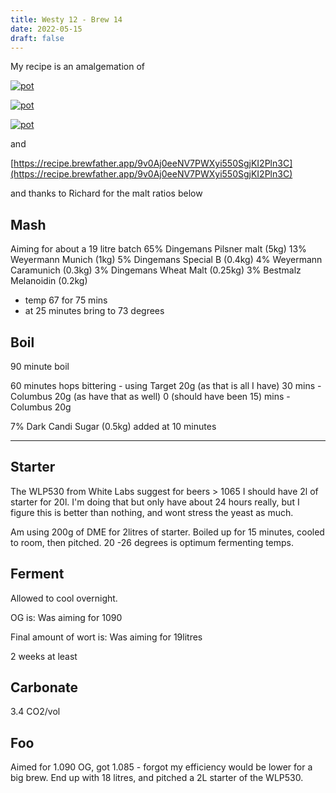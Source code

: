 ```yaml
---
title: Westy 12 - Brew 14 
date: 2022-05-15
draft: false 
---
```


My recipe is an amalgemation of

[![pot](/images/2022-05-15/bookc.JPG "mash")](/images/2022-05-15/bookc.JPG)

[![pot](/images/2022-05-15/bookb.JPG "mash")](/images/2022-05-15/bookb.JPG)

[![pot](/images/2022-05-15/booka.JPG "mash")](/images/2022-05-15/booka.JPG)

and

[https://recipe.brewfather.app/9v0Aj0eeNV7PWXyi550SgjKI2Pln3C](https://recipe.brewfather.app/9v0Aj0eeNV7PWXyi550SgjKI2Pln3C)

and thanks to Richard for the malt ratios below

## Mash

Aiming for about a 19 litre batch
65% Dingemans Pilsner malt (5kg)
13% Weyermann Munich (1kg)
5% Dingemans Special B (0.4kg)
4% Weyermann Caramunich (0.3kg)
3% Dingemans Wheat Malt (0.25kg)
3% Bestmalz Melanoidin (0.2kg)

- temp 67 for 75 mins
- at 25 minutes bring to 73 degrees

## Boil

90 minute boil

60 minutes hops bittering - using Target 20g (as that is all I have)
30 mins - Columbus 20g (as have that as well)
0 (should have been 15) mins - Columbus 20g

7% Dark Candi Sugar (0.5kg) added at 10 minutes

***

## Starter

The WLP530 from White Labs suggest for beers > 1065 I should have 2l of starter for 20l. I'm doing that but only have about 24 hours really, but I figure this is better than nothing, and wont stress the yeast as much.

Am using 200g of DME for 2litres of starter. Boiled up for 15 minutes, cooled to room, then pitched. 20 -26 degrees is optimum fermenting temps.

## Ferment

Allowed to cool overnight.

OG is:   Was aiming for 1090

Final amount of wort is:  Was aiming for 19litres

2 weeks at least


## Carbonate

3.4 CO2/vol

## Foo


Aimed for 1.090 OG, got 1.085 - forgot my efficiency would be lower for a big brew.
End up with 18 litres, and pitched a 2L starter of the WLP530.




